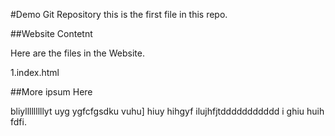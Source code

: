#Demo Git Repository
this is the first file in this repo.

##Website Contetnt

Here are the files in the Website.

1.index.html

##More ipsum Here

bliylllllllllyt uyg ygfcfgsdku vuhu]
hiuy hihgyf ilujhfjtddddddddddd i ghiu 
huih fdfi.

